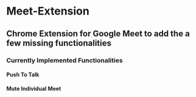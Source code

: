 # Meet-Extension
## Chrome Extension for Google Meet to add the a few missing functionalities
### Currently Implemented Functionalities
#### Push To Talk
#### Mute Individual Meet
